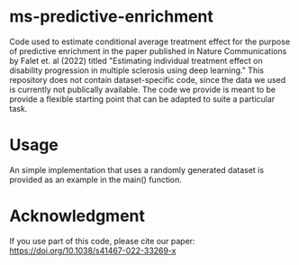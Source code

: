 # ms-predictive-enrichment
Code used to estimate conditional average treatment effect for the purpose of predictive enrichment in the paper published in Nature Communications by Falet et. al (2022) titled "Estimating individual treatment effect on disability progression in multiple sclerosis using deep learning." This repository does not contain dataset-specific code, since the data we used is currently not publically available. The code we provide is meant to be provide a flexible starting point that can be adapted to suite a particular task.

# Usage
An simple implementation that uses a randomly generated dataset is provided as an example in the main() function.

# Acknowledgment
If you use part of this code, please cite our paper: https://doi.org/10.1038/s41467-022-33269-x
